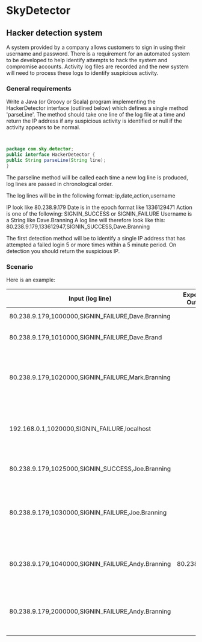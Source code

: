 # SkyDetector

## Hacker detection system

A system provided by a company allows customers to sign in using their username and password. There is a requirement for an automated system to be developed to help identify attempts to hack the system and compromise accounts. Activity log files are recorded and the new system will need to process these logs to identify suspicious activity.

### General requirements

Write a Java (or Groovy or Scala) program implementing the HackerDetector interface (outlined below) which defines a single method 'parseLine'. The method should take one line of the log file at a time and return the IP address if any suspicious activity is identified or null if the activity appears to be normal.

```java


package com.sky.detector;
public interface HackerDetector {
public String parseLine(String line);
}
```
The parseline method will be called each time a new log line is produced, log lines are passed in chronological order.

The log lines will be in the following format: ip,date,action,username

IP look like 80.238.9.179 Date is in the epoch format like 1336129471 Action is one of the following: SIGNIN_SUCCESS or SIGNIN_FAILURE Username is a String like Dave.Branning A log line will therefore look like this: 80.238.9.179,133612947,SIGNIN_SUCCESS,Dave.Branning

The first detection method will be to identify a single IP address that has attempted a failed login 5 or more times within a 5 minute period. On detection you should return the suspicious IP.

### Scenario

Here is an example:

|Input (log line)|	Expected Output	|Comments|
|----------------|------------------|--------|
|80.238.9.179,1000000,SIGNIN_FAILURE,Dave.Branning| |[1/5] First encounter|
|80.238.9.179,1010000,SIGNIN_FAILURE,Dave.Brand| |[2/5] Same ip, different username|
|80.238.9.179,1020000,SIGNIN_FAILURE,Mark.Branning| |[3/5] Same ip, other username. Maybe this guy is bruteforcing. I'll just wait.|
|192.168.0.1,1020000,SIGNIN_FAILURE,localhost| |[1/5] Someone is playing on the localhost. Never mind.|
|80.238.9.179,1025000,SIGNIN_SUCCESS,Joe.Branning| |Successful login. Don't bother with it.|
|80.238.9.179,1030000,SIGNIN_FAILURE,Joe.Branning| |[4/5] Same ip, didn't this guy already logged in ? Let's see what he does.|
|80.238.9.179,1040000,SIGNIN_FAILURE,Andy.Branning|80.238.9.179|[5/5] Fifth time in the last five minutes. I'm going to report you !|
|80.238.9.179,2000000,SIGNIN_FAILURE,Andy.Branning| |[1/5] Long time since we last saw you. I guess you are alright.|
